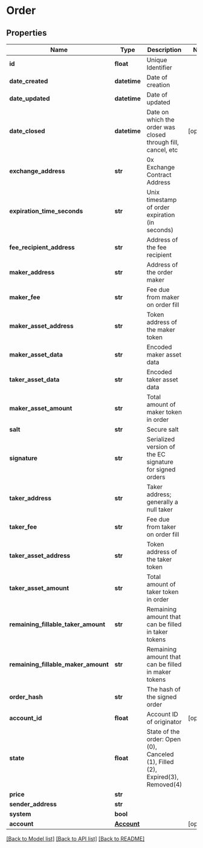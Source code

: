 # Order

## Properties
Name | Type | Description | Notes
------------ | ------------- | ------------- | -------------
**id** | **float** | Unique Identifier | 
**date_created** | **datetime** | Date of creation | 
**date_updated** | **datetime** | Date of updated | 
**date_closed** | **datetime** | Date on which the order was closed through fill, cancel, etc | [optional] 
**exchange_address** | **str** | 0x Exchange Contract Address | 
**expiration_time_seconds** | **str** | Unix timestamp of order expiration (in seconds) | 
**fee_recipient_address** | **str** | Address of the fee recipient | 
**maker_address** | **str** | Address of the order maker | 
**maker_fee** | **str** | Fee due from maker on order fill | 
**maker_asset_address** | **str** | Token address of the maker token | 
**maker_asset_data** | **str** | Encoded maker asset data | 
**taker_asset_data** | **str** | Encoded taker asset data | 
**maker_asset_amount** | **str** | Total amount of maker token in order | 
**salt** | **str** | Secure salt | 
**signature** | **str** | Serialized version of the EC signature for signed orders | 
**taker_address** | **str** | Taker address; generally a null taker | 
**taker_fee** | **str** | Fee due from taker on order fill | 
**taker_asset_address** | **str** | Token address of the taker token | 
**taker_asset_amount** | **str** | Total amount of taker token in order | 
**remaining_fillable_taker_amount** | **str** | Remaining amount that can be filled in taker tokens | 
**remaining_fillable_maker_amount** | **str** | Remaining amount that can be filled in maker tokens | 
**order_hash** | **str** | The hash of the signed order | 
**account_id** | **float** | Account ID of originator | [optional] 
**state** | **float** | State of the order: Open (0), Canceled (1), Filled (2), Expired(3), Removed(4) | 
**price** | **str** |  | 
**sender_address** | **str** |  | 
**system** | **bool** |  | 
**account** | [**Account**](Account.md) |  | [optional] 

[[Back to Model list]](../README.md#documentation-for-models) [[Back to API list]](../README.md#documentation-for-api-endpoints) [[Back to README]](../README.md)


